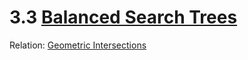 # 3.3 [Balanced Search Trees](https://algs4.cs.princeton.edu/33balanced/)

Relation: [Geometric Intersections](https://algs4.cs.princeton.edu/93intersection/)
